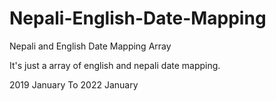 # Nepali-English-Date-Mapping
Nepali and English Date Mapping Array


It's just a array of english and nepali date mapping.


2019 January To 2022 January
